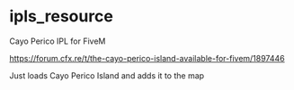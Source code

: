 # ipls_resource
Cayo Perico IPL for FiveM

https://forum.cfx.re/t/the-cayo-perico-island-available-for-fivem/1897446

Just loads Cayo Perico Island and adds it to the map

